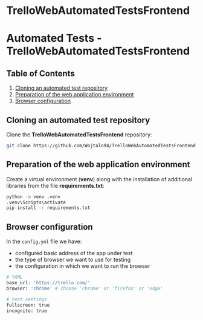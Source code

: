 # TrelloWebAutomatedTestsFrontend

# Automated Tests - TrelloWebAutomatedTestsFrontend

## Table of Contents

1. [Cloning an automated test repository](#cloning-an-automated-test-repository)
2. [Preparation of the web application environment](#preparation-of-the-web-application-environment)
3. [Browser configuration](#browser-configuration)

## Cloning an automated test repository

Clone the **TrelloWebAutomatedTestsFrontend** repository:

```bash
git clone https://github.com/Wojtalo94/TrelloWebAutomatedTestsFrontend.git
```

## Preparation of the web application environment

Create a virtual environment (**venv**) along with the installation of additional libraries from the file **requirements.txt**:

```bash
python -m venv .venv
.venv\Scripts\activate
pip install -r requirements.txt
```

## Browser configuration

In the `config.yml` file we have:

- configured basic address of the app under test
- the type of browser we want to use for testing
- the configuration in which we want to run the browser

```python
# YAML
base_url: 'https://trello.com/'
browser: 'chrome' # choose 'chrome' or 'firefox' or 'edge'

# test settings
fullscreen: true
incognito: true
```
